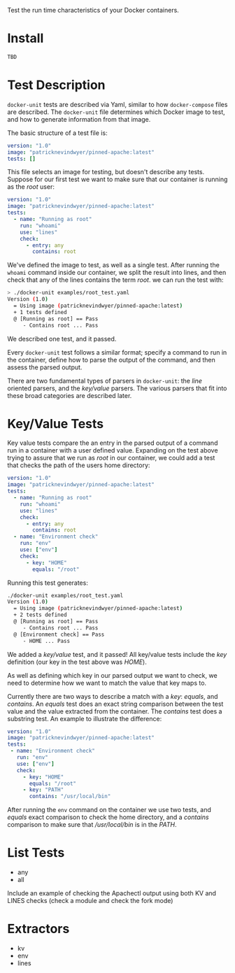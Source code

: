 Test the run time characteristics of your Docker containers.

# Install

```sh
TBD
```

# Test Description

`docker-unit` tests are described via Yaml, similar to how `docker-compose`
files are described. The `docker-unit` file determines which Docker
 image to test, and how to generate information from that image.
 
The basic structure of a test file is:

```yaml
version: "1.0"
image: "patricknevindwyer/pinned-apache:latest"
tests: []
```

This file selects an image for testing, but doesn't describe any
tests. Suppose for our first test we want to make sure that our
container is running as the *root* user:

```yaml
version: "1.0"
image: "patricknevindwyer/pinned-apache:latest"
tests:
  - name: "Running as root"
    run: "whoami"
    use: "lines"
    check:
      - entry: any
        contains: root
```

We've defined the image to test, as well as a single test. After
running the `whoami` command inside our container, we split the
result into lines, and then check that any of the lines contains
the term _root_. we can run the test with:

```sh
> ./docker-unit examples/root_test.yaml 
Version (1.0)
  = Using image (patricknevindwyer/pinned-apache:latest)
  + 1 tests defined
  @ [Running as root] == Pass
     - Contains root ... Pass
```

We described one test, and it passed.

Every `docker-unit` test follows a similar format; specify a command
to run in the container, define how to parse the output of the 
command, and then assess the parsed output. 

There are two fundamental types of parsers in `docker-unit`: the _line_
oriented parsers, and the _key/value_ parsers. The various parsers
that fit into these broad categories are described later.

# Key/Value Tests

Key value tests compare the an entry in the parsed output of a command run in a
container with a user defined value. Expanding on the test above
trying to assure that we run as _root_ in our container, we could add
a test that checks the path of the users home directory:

```yaml
version: "1.0"
image: "patricknevindwyer/pinned-apache:latest"
tests:
  - name: "Running as root"
    run: "whoami"
    use: "lines"
    check:
      - entry: any
        contains: root
  - name: "Environment check"
    run: "env"
    use: ["env"]
    check:
      - key: "HOME"
        equals: "/root"
```

Running this test generates:

```sh
./docker-unit examples/root_test.yaml 
Version (1.0)
  = Using image (patricknevindwyer/pinned-apache:latest)
  + 2 tests defined
  @ [Running as root] == Pass
     - Contains root ... Pass
  @ [Environment check] == Pass
     - HOME ... Pass
```

We added a _key/value_ test, and it passed! All key/value tests include
 the _key_ definition (our key in the test above was *HOME*).

As well as defining which key in our parsed output we want to check,
we need to determine how we want to match the value that key maps to.

Currently there are two ways to describe a match with a _key_: _equals_,
 and _contains_. An _equals_ test does an exact string comparison between the
 test value and the value extracted from the container. The _contains_ test
 does a substring test. An example to illustrate the difference:
 
 ```yaml
 version: "1.0"
image: "patricknevindwyer/pinned-apache:latest"
tests:
  - name: "Environment check"
    run: "env"
    use: ["env"]
    check:
      - key: "HOME"
        equals: "/root"
      - key: "PATH"
        contains: "/usr/local/bin"
 ```
 
 After running the `env` command on the container we use two tests, and
 _equals_ exact comparison to check the home directory, and a _contains_
 comparison to make sure that _/usr/local/bin_ is in the *PATH*.
 
# List Tests

 * any
 * all
 
 Include an example of checking the Apachectl output using both KV and LINES
 checks (check a module and check the fork mode)

# Extractors

 * kv
 * env
 * lines